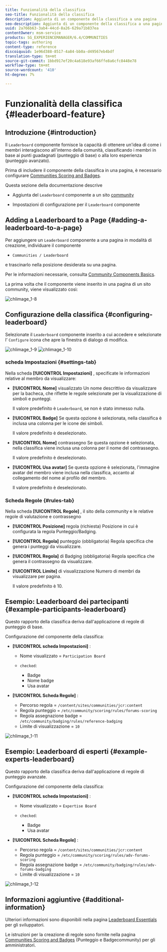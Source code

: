 ```yaml
---
title: Funzionalità della classifica
seo-title: Funzionalità della classifica
description: Aggiunta di un componente della classifica a una pagina
seo-description: Aggiunta di un componente della classifica a una pagina
uuid: 2a766b63-3ab4-44cd-8a26-629a71b837ea
contentOwner: msm-service
products: SG_EXPERIENCEMANAGER/6.4/COMMUNITIES
topic-tags: authoring
content-type: reference
discoiquuid: 1e96d388-8517-4a84-bb0a-d49567eb4bdf
translation-type: tm+mt
source-git-commit: 1bbd917ef20c4a618e93af66ffe8a6cfc8448e78
workflow-type: tm+mt
source-wordcount: '410'
ht-degree: 7%

---
```



# Funzionalità della classifica {#leaderboard-feature}

## Introduzione {#introduction}

Il `Leaderboard` componente fornisce la capacità di ottenere un&#39;idea di come i membri interagiscono all&#39;interno della comunità, classificando i membri in base ai punti guadagnati (punteggio di base) o alla loro esperienza (punteggio avanzato).

Prima di includere il componente della classifica in una pagina, è necessario configurare [Communities Scoring and Badges](implementing-scoring.md).

Questa sezione della documentazione descrive

* Aggiunta del `Leaderboard` componente a un sito [community](overview.md#community-sites)

* Impostazioni di configurazione per il `Leaderboard` componente

## Adding a Leaderboard to a Page {#adding-a-leaderboard-to-a-page}

Per aggiungere un `Leaderboard` componente a una pagina in modalità di creazione, individuare il componente

* `Communities / Leaderboard`

e trascinarlo nella posizione desiderata su una pagina.

Per le informazioni necessarie, consulta [Community Components Basics](basics.md).

La prima volta che il componente viene inserito in una pagina di un sito community, viene visualizzato così:

![chlimage_1-8](assets/chlimage_1-8.png)

## Configurazione della classifica {#configuring-leaderboard}

Selezionate il `Leaderboard` componente inserito a cui accedere e selezionate l’ `Configure` icona che apre la finestra di dialogo di modifica.

![chlimage_1-9](assets/chlimage_1-9.png) ![chlimage_1-10](assets/chlimage_1-10.png)

### scheda Impostazioni {#settings-tab}

Nella scheda **[!UICONTROL Impostazioni]** , specificate le informazioni relative al membro da visualizzare:

* **[!UICONTROL Nome]** visualizzato Un nome descrittivo da visualizzare per la bacheca, che riflette le regole selezionate per la visualizzazione di simboli e punteggi.

   Il valore predefinito è `Leaderboard`, se non è stato immesso nulla.

* **[!UICONTROL Badge]** Se questa opzione è selezionata, nella classifica è inclusa una colonna per le icone dei simboli.

   Il valore predefinito è deselezionato.

* **[!UICONTROL Nome]** contrassegno Se questa opzione è selezionata, nella classifica viene inclusa una colonna per il nome del contrassegno.

   Il valore predefinito è deselezionato.

* **[!UICONTROL Usa avatar]** Se questa opzione è selezionata, l&#39;immagine avatar del membro viene inclusa nella classifica, accanto al collegamento del nome al profilo del membro.

   Il valore predefinito è deselezionato.

### Scheda Regole {#rules-tab}

Nella scheda **[!UICONTROL Regole]** , il sito della community e le relative regole di valutazione e contrassegno

* **[!UICONTROL Posizione]** regola (richiesta) Posizione in cui è configurata la regola Punteggio/Badging.

* **[!UICONTROL Regola]** punteggio (obbligatoria) Regola specifica che genera i punteggi da visualizzare.

* **[!UICONTROL Regola]** di Badging (obbligatoria) Regola specifica che genera il contrassegno da visualizzare.

* **[!UICONTROL Limite]** di visualizzazione Numero di membri da visualizzare per pagina.

   Il valore predefinito è 10.

## Esempio: Leaderboard dei partecipanti {#example-participants-leaderboard}

Questo rapporto della classifica deriva dall&#39;applicazione di regole di punteggio di base.

Configurazione del componente della classifica:

* **[!UICONTROL scheda Impostazioni]** :

   * Nome visualizzato = `Participation Board`
   * `checked`:

      * Badge
      * Nome badge
      * Usa avatar

* **[!UICONTROL Scheda Regole]** :

   * Percorso regola = `/content/sites/communities/jcr:content`
   * Regola punteggio = `/etc/community/scoring/rules/forums-scoring`
   * Regola assegnazione badge = `/etc/community/badging/rules/reference-badging`
   * Limite di visualizzazione = `10`

![chlimage_1-11](assets/chlimage_1-11.png)

## Esempio: Leaderboard di esperti {#example-experts-leaderboard}

Questo rapporto della classifica deriva dall&#39;applicazione di regole di punteggio avanzate.

Configurazione del componente della classifica:

* **[!UICONTROL scheda Impostazioni]** :

   * Nome visualizzato = `Expertise Board`
   * `checked`:

      * Badge
      * Usa avatar

* **[!UICONTROL Scheda Regole]** :

   * Percorso regola = `/content/sites/communities/jcr:content`
   * Regola punteggio = `/etc/community/scoring/rules/adv-forums-scoring`
   * Regola assegnazione badge = `/etc/community/badging/rules/adv-forums-badging`
   * Limite di visualizzazione = `10`

![chlimage_1-12](assets/chlimage_1-12.png)

## Informazioni aggiuntive {#additional-information}

Ulteriori informazioni sono disponibili nella pagina [Leaderboard Essentials](leaderboard.md) per gli sviluppatori.

Le istruzioni per la creazione di regole sono fornite nella pagina [Communities Scoring and Badges](implementing-scoring.md) (Punteggio e Badgecommunity) per gli amministratori.
